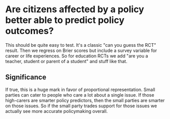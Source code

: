 # Are citizens affected by a policy better able to predict policy outcomes?

This should be quite easy to test. It's a classic "can you guess the RCT" result. Then we regress on Brier scores but include a survey variable for career or life experiences. So for education RCTs we add "are you a teacher, student or parent of a student" and stuff like that.

## Significance

If true, this is a huge mark in favor of proportional representation. Small parties can cater to people who care a lot about a single issue. If those high-carers are smarter policy predictors, then the small parties are smarter on those issues. So if the small party trades support for those issues we actually see more accurate policymaking overall.

